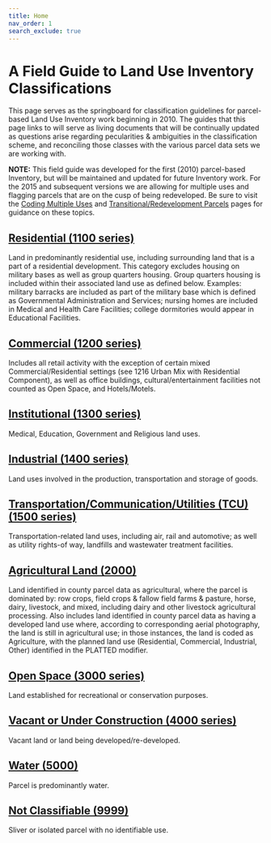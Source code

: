 ```yaml
---
title: Home
nav_order: 1
search_exclude: true
---
```


# A Field Guide to Land Use Inventory Classifications

This page serves as the springboard for classification guidelines for
parcel-based Land Use Inventory work beginning in 2010. The guides that
this page links to will serve as living documents that will be
continually updated as questions arise regarding pecularities &
ambiguities in the classification scheme, and reconciling those classes
with the various parcel data sets we are working with.

**NOTE:** This field guide was developed for the first (2010) parcel-based
Inventory, but will be maintained and updated for future Inventory work.
For the 2015 and subsequent versions we are allowing for multiple uses and
flagging parcels that are on the cusp of being redeveloped. Be sure to
visit the [Coding Multiple Uses](./CodingMultipleUses.md) and
[Transitional/Redevelopment Parcels](./TransitionalRedevelopmentParcels.md)
pages for guidance on these topics.


## [Residential (1100 series)](./1100_Residential.md)

Land in predominantly residential use, including surrounding land that
is a part of a residential development. This category excludes housing
on military bases as well as group quarters housing. Group quarters
housing is included within their associated land use as defined below.
Examples: military barracks are included as part of the military base
which is defined as Governmental Administration and Services; nursing
homes are included in Medical and Health Care Facilities; college
dormitories would appear in Educational Facilities.


## [Commercial (1200 series)](./1200_Commercial.md)

Includes all retail activity with the exception of certain mixed
Commercial/Residential settings (see 1216 Urban Mix with Residential
Component), as well as office buildings, cultural/entertainment
facilities not counted as Open Space, and Hotels/Motels.


## [Institutional (1300 series)](./1300_Institutional.md)

Medical, Education, Government and Religious land uses.


## [Industrial (1400 series)](./1400_Industrial.md)

Land uses involved in the production, transportation and storage of
goods.


## [Transportation/Communication/Utilities (TCU) (1500 series)](./1500_TransportationCommunicationsUtilities.md)

Transportation-related land uses, including air, rail and automotive; as
well as utility rights-of way, landfills and wastewater treatment
facilities.


## [Agricultural Land (2000)](./2000_Agriculture.md)

Land identified in county parcel data as agricultural, where the parcel
is dominated by: row crops, field crops & fallow field farms & pasture,
horse, dairy, livestock, and mixed, including dairy and other livestock
agricultural processing. Also includes land identified in county parcel
data as having a developed land use where, according to corresponding
aerial photography, the land is still in agricultural use; in those
instances, the land is coded as Agriculture, with the planned land use
(Residential, Commercial, Industrial, Other) identified in the PLATTED
modifier.


## [Open Space (3000 series)](./3000_Open_Space.md)

Land established for recreational or conservation purposes.


## [Vacant or Under Construction (4000 series)](./4000_VacantUnderConstruction.md)

Vacant land or land being developed/re-developed.


## [Water (5000)](./5000_Water.md)

Parcel is predominantly water.


## [Not Classifiable (9999)](./9999_Not_Classifiable.md)

Sliver or isolated parcel with no identifiable use.

